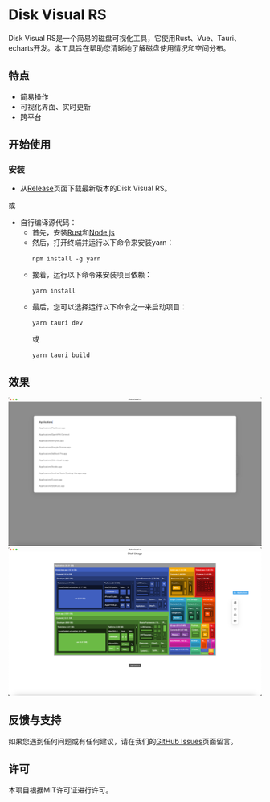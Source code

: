 # Disk Visual RS

Disk Visual RS是一个简易的磁盘可视化工具，它使用Rust、Vue、Tauri、echarts开发。本工具旨在帮助您清晰地了解磁盘使用情况和空间分布。

## 特点
- 简易操作
- 可视化界面、实时更新
- 跨平台

## 开始使用

### 安装

- 从[Release](https://gitee.com/yang_zi_chun/disk-visual-rs/releases)页面下载最新版本的Disk Visual RS。

或

- 自行编译源代码：
    - 首先，安装[Rust](https://www.rust-lang.org/)和[Node.js](https://nodejs.org/en)
    - 然后，打开终端并运行以下命令来安装yarn：
      ```
      npm install -g yarn
      ```
    - 接着，运行以下命令来安装项目依赖：
      ```
      yarn install
      ```
    - 最后，您可以选择运行以下命令之一来启动项目：
      ```
      yarn tauri dev
      ```
      或
      ```
      yarn tauri build
      ```
## 效果
![Alt text](image-1.png)
![Alt text](img.png)

## 反馈与支持
如果您遇到任何问题或有任何建议，请在我们的[GitHub Issues](https://gitee.com/yang_zi_chun/disk-visual-rs/issues)页面留言。

## 许可
本项目根据MIT许可证进行许可。